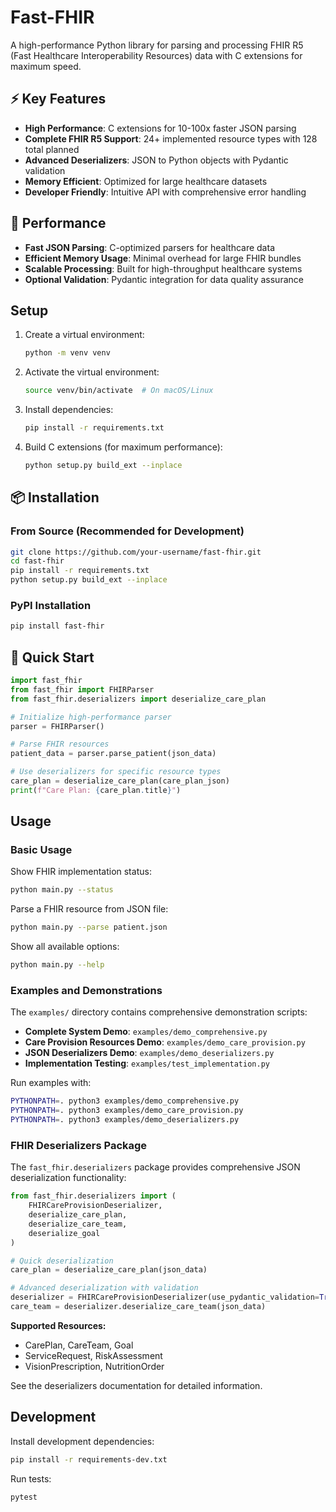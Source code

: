 # Fast-FHIR

A high-performance Python library for parsing and processing FHIR R5 (Fast Healthcare Interoperability Resources) data with C extensions for maximum speed.

## ⚡ Key Features

- **High Performance**: C extensions for 10-100x faster JSON parsing
- **Complete FHIR R5 Support**: 24+ implemented resource types with 128 total planned
- **Advanced Deserializers**: JSON to Python objects with Pydantic validation
- **Memory Efficient**: Optimized for large healthcare datasets
- **Developer Friendly**: Intuitive API with comprehensive error handling

## 🚀 Performance

- **Fast JSON Parsing**: C-optimized parsers for healthcare data
- **Efficient Memory Usage**: Minimal overhead for large FHIR bundles  
- **Scalable Processing**: Built for high-throughput healthcare systems
- **Optional Validation**: Pydantic integration for data quality assurance

## Setup

1. Create a virtual environment:
   ```bash
   python -m venv venv
   ```

2. Activate the virtual environment:
   ```bash
   source venv/bin/activate  # On macOS/Linux
   ```

3. Install dependencies:
   ```bash
   pip install -r requirements.txt
   ```

4. Build C extensions (for maximum performance):
   ```bash
   python setup.py build_ext --inplace
   ```

## 📦 Installation

### From Source (Recommended for Development)
```bash
git clone https://github.com/your-username/fast-fhir.git
cd fast-fhir
pip install -r requirements.txt
python setup.py build_ext --inplace
```

### PyPI Installation
```bash
pip install fast-fhir
```

## 🚀 Quick Start

```python
import fast_fhir
from fast_fhir import FHIRParser
from fast_fhir.deserializers import deserialize_care_plan

# Initialize high-performance parser
parser = FHIRParser()

# Parse FHIR resources
patient_data = parser.parse_patient(json_data)

# Use deserializers for specific resource types
care_plan = deserialize_care_plan(care_plan_json)
print(f"Care Plan: {care_plan.title}")
```

## Usage

### Basic Usage

Show FHIR implementation status:
```bash
python main.py --status
```

Parse a FHIR resource from JSON file:
```bash
python main.py --parse patient.json
```

Show all available options:
```bash
python main.py --help
```

### Examples and Demonstrations

The `examples/` directory contains comprehensive demonstration scripts:

- **Complete System Demo**: `examples/demo_comprehensive.py`
- **Care Provision Resources Demo**: `examples/demo_care_provision.py`
- **JSON Deserializers Demo**: `examples/demo_deserializers.py`
- **Implementation Testing**: `examples/test_implementation.py`

Run examples with:
```bash
PYTHONPATH=. python3 examples/demo_comprehensive.py
PYTHONPATH=. python3 examples/demo_care_provision.py
PYTHONPATH=. python3 examples/demo_deserializers.py
```

### FHIR Deserializers Package

The `fast_fhir.deserializers` package provides comprehensive JSON deserialization functionality:

```python
from fast_fhir.deserializers import (
    FHIRCareProvisionDeserializer,
    deserialize_care_plan,
    deserialize_care_team,
    deserialize_goal
)

# Quick deserialization
care_plan = deserialize_care_plan(json_data)

# Advanced deserialization with validation
deserializer = FHIRCareProvisionDeserializer(use_pydantic_validation=True)
care_team = deserializer.deserialize_care_team(json_data)
```

**Supported Resources:**
- CarePlan, CareTeam, Goal
- ServiceRequest, RiskAssessment
- VisionPrescription, NutritionOrder

See the deserializers documentation for detailed information.

## Development

Install development dependencies:
```bash
pip install -r requirements-dev.txt
```

Run tests:
```bash
pytest
```